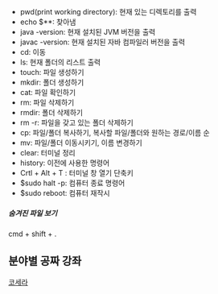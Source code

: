 - pwd(print working directory): 현재 있는 디렉토리를 출력
- echo $**: 찾아냄
- java -version: 현재 설치된 JVM 버전을 출력
- javac -version: 현재 설치된 자바 컴파일러 버전을 출력
- cd: 이동
- ls: 현재 폴더의 리스트 출력
- touch: 파일 생성하기
- mkdir: 폴더 생성하기
- cat: 파일 확인하기
- rm: 파일 삭제하기
- rmdir: 폴더 삭제하기
- rm -r: 파일을 갖고 있는 폴더 삭제하기
- cp: 파일/폴더 복사하기, 복사할 파일/폴더와 원하는 경로/이름 순
- mv: 파일/폴더 이동시키기, 이름 변경하기
- clear: 터미널 정리
- history: 이전에 사용한 명령어
- Crtl + Alt + T : 터미널 창 열기 단축키 
- $sudo halt -p: 컴퓨터 종료 명령어
- $sudo reboot: 컴퓨터 재작시

##### 숨겨진 파일 보기
cmd + shift + .

## 분야별 공짜 강좌
[코세라](kmooc.kr)
